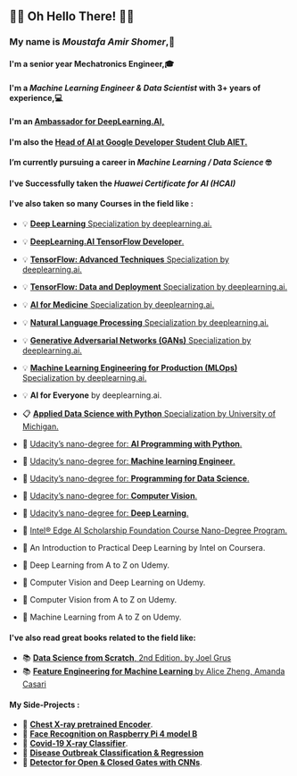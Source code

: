 ## 🤖👀 Oh Hello There! 👀🤖 

### My name is ***Moustafa Amir Shomer***,🙌
#### I'm a senior year Mechatronics Engineer,🎓 
#### I'm a ***Machine Learning Engineer & Data Scientist*** with 3+ years of experience,💻
#### I'm an [Ambassador for DeepLearning.AI,](https://www.facebook.com/Pie.AI.Alexandria/)
#### I'm also the [Head of AI at Google Developer Student Club AIET.](https://l.facebook.com/l.php?u=https%3A%2F%2Fmy-dsc-journey.blogspot.com%2F%3Ffbclid%3DIwAR3nR8AMaxb2mD2k1ycMIwLPun2co-qATgkXe2-v_mrdQytgz6a17korJhQ&h=AT2EGw_Sh-PGqHbrqBNvq9nMT6J6NNe5lmqNpsl2lJazzroVTq60a8yGr1-gxnuTDXcvoqmOOuaxY5sv9IBPb43Qw3wq0xh2qOHsl__c5fuCG1IAzRUsGESLNOu4wf0LpVm8mw)
#### I’m currently pursuing a career in ***Machine Learning / Data Science*** 🤓
#### I've Successfully taken the ***Huawei Certificate for AI (HCAI)*** 
#### I've also taken so many Courses in the field like :
 * 💡 [**Deep Learning** Specialization by deeplearning.ai.](https://github.com/shomerthesec/TensorFlow-Basics)
 * 💡 [**DeepLearning.AI TensorFlow Developer**.](https://github.com/shomerthesec/TensorFlow-Basics)
 * 💡 [**TensorFlow: Advanced Techniques** Specialization by deeplearning.ai.](https://github.com/shomerthesec/TensorFlow-Advanced-Techniques-Specialization)
 * 💡 [**TensorFlow: Data and Deployment** Specialization by deeplearning.ai.](https://github.com/shomerthesec/TensorFlow-Basics)
 * 💡 [**AI for Medicine** Specialization by deeplearning.ai.](https://github.com/shomerthesec/AI-for-Medicine-Specialization)
 * 💡 [**Natural Language Processing** Specialization by deeplearning.ai.](https://github.com/shomerthesec/NLP-Specialization)
 * 💡 [**Generative Adversarial Networks (GANs)** Specialization by deeplearning.ai.](https://github.com/shomerthesec/GANs-Specialization)
 * 💡 [**Machine Learning Engineering for Production (MLOps)** Specialization by deeplearning.ai.](https://github.com/shomerthesec/Machine-Learning-Engineering-for-Production)
 * 💡 **AI for Everyone** by deeplearning.ai.
      
 * 📋 [**Applied Data Science with Python** Specialization by University of Michigan.](https://github.com/shomerthesec/Applied-Data-Science-with-python)
 * 🎢 [Udacity’s nano-degree for: **AI Programming with Python**.](https://github.com/shomerthesec/Udacity-AI-programming-with-Python-Nano-Degree)
 * 🎢 [Udacity’s nano-degree for: **Machine learning Engineer**.](https://github.com/shomerthesec/Udacity-Machine-Learning-Engineer-v2.0)
 * 🎢 [Udacity’s nano-degree for: **Programming for Data Science**.](https://github.com/shomerthesec/Udacity-Programming-for-Data-Science-Nano-Degree)
 * 🎢 [Udacity’s nano-degree for: **Computer Vision**.](https://github.com/shomerthesec/Deep-Learning-with-Pytorch)
 * 🎢 [Udacity’s nano-degree for: **Deep Learning**.](https://github.com/shomerthesec/Deep-Learning-with-Pytorch)

 * 🎃 [Intel® Edge AI Scholarship Foundation Course Nano-Degree Program.](https://github.com/shomerthesec/Intel-Edge-AI-Scholarship-Foundation-Course-NanoDegree-Program)
 * 🎃 An Introduction to Practical Deep Learning by Intel on Coursera. 

 * 🎈 Deep Learning from A to Z on Udemy. 
 * 🎈 Computer Vision and Deep Learning on Udemy. 
 * 🎈 Computer Vision from A to Z on Udemy. 
 * 🎈 Machine Learning from A to Z on Udemy. 
      
#### I've also read great books related to the field like:
* 📚 [**Data Science from Scratch**, 2nd Edition. by Joel Grus](https://www.oreilly.com/library/view/data-science-from/9781492041122/)
* 📚 [**Feature Engineering for Machine Learning** by Alice Zheng, Amanda Casari](https://www.oreilly.com/library/view/feature-engineering-for/9781491953235/)
     
#### My Side-Projects :
* 🔬 [**Chest X-ray pretrained Encoder**](https://github.com/shomerthesec/AutoEncoder-for-Chest-X-ray).
* 🔬 [**Face Recognition on Raspberry Pi 4 model B**](https://github.com/shomerthesec/Face-Recognition-for-Raspberry-Pi)
* 🔬 [**Covid-19 X-ray Classifier**](https://github.com/shomerthesec/Covid-19-X-ray-Classifier). 
* 🔬 [**Disease Outbreak Classification & Regression**](https://github.com/shomerthesec/Disease-outbreak)
* 🔬 [**Detector for Open & Closed Gates with CNNs**](https://github.com/shomerthesec/Vortex-Gate-detection-Algorithm).

